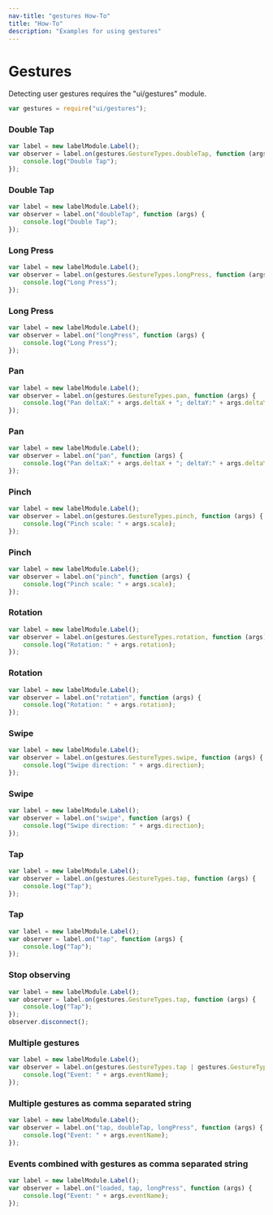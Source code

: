 ```yaml
---
nav-title: "gestures How-To"
title: "How-To"
description: "Examples for using gestures"
---
```

# Gestures
Detecting user gestures requires the "ui/gestures" module.
``` JavaScript
var gestures = require("ui/gestures");
```
### Double Tap
``` JavaScript
var label = new labelModule.Label();
var observer = label.on(gestures.GestureTypes.doubleTap, function (args) {
    console.log("Double Tap");
});
```
### Double Tap
``` JavaScript
var label = new labelModule.Label();
var observer = label.on("doubleTap", function (args) {
    console.log("Double Tap");
});
```
### Long Press
``` JavaScript
var label = new labelModule.Label();
var observer = label.on(gestures.GestureTypes.longPress, function (args) {
    console.log("Long Press");
});
```
### Long Press
``` JavaScript
var label = new labelModule.Label();
var observer = label.on("longPress", function (args) {
    console.log("Long Press");
});
```
### Pan
``` JavaScript
var label = new labelModule.Label();
var observer = label.on(gestures.GestureTypes.pan, function (args) {
    console.log("Pan deltaX:" + args.deltaX + "; deltaY:" + args.deltaY + ";");
});
```
### Pan
``` JavaScript
var label = new labelModule.Label();
var observer = label.on("pan", function (args) {
    console.log("Pan deltaX:" + args.deltaX + "; deltaY:" + args.deltaY + ";");
});
```
### Pinch
``` JavaScript
var label = new labelModule.Label();
var observer = label.on(gestures.GestureTypes.pinch, function (args) {
    console.log("Pinch scale: " + args.scale);
});
```
### Pinch
``` JavaScript
var label = new labelModule.Label();
var observer = label.on("pinch", function (args) {
    console.log("Pinch scale: " + args.scale);
});
```
### Rotation
``` JavaScript
var label = new labelModule.Label();
var observer = label.on(gestures.GestureTypes.rotation, function (args) {
    console.log("Rotation: " + args.rotation);
});
```
### Rotation
``` JavaScript
var label = new labelModule.Label();
var observer = label.on("rotation", function (args) {
    console.log("Rotation: " + args.rotation);
});
```
### Swipe
``` JavaScript
var label = new labelModule.Label();
var observer = label.on(gestures.GestureTypes.swipe, function (args) {
    console.log("Swipe direction: " + args.direction);
});
```
### Swipe
``` JavaScript
var label = new labelModule.Label();
var observer = label.on("swipe", function (args) {
    console.log("Swipe direction: " + args.direction);
});
```
### Tap
``` JavaScript
var label = new labelModule.Label();
var observer = label.on(gestures.GestureTypes.tap, function (args) {
    console.log("Tap");
});
```
### Tap
``` JavaScript
var label = new labelModule.Label();
var observer = label.on("tap", function (args) {
    console.log("Tap");
});
```
### Stop observing
``` JavaScript
var label = new labelModule.Label();
var observer = label.on(gestures.GestureTypes.tap, function (args) {
    console.log("Tap");
});
observer.disconnect();
```
### Multiple gestures
``` JavaScript
var label = new labelModule.Label();
var observer = label.on(gestures.GestureTypes.tap | gestures.GestureTypes.doubleTap | gestures.GestureTypes.longPress, function (args) {
    console.log("Event: " + args.eventName);
});
```
### Multiple gestures as comma separated string
``` JavaScript
var label = new labelModule.Label();
var observer = label.on("tap, doubleTap, longPress", function (args) {
    console.log("Event: " + args.eventName);
});
```
### Events combined with gestures as comma separated string
``` JavaScript
var label = new labelModule.Label();
var observer = label.on("loaded, tap, longPress", function (args) {
    console.log("Event: " + args.eventName);
});
```

